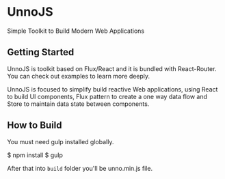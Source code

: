 UnnoJS
======

Simple Toolkit to Build Modern Web Applications

## Getting Started

UnnoJS is toolkit based on Flux/React and it is bundled with React-Router. You can check out examples to learn more deeply.

UnnoJS is focused to simplify build reactive Web applications, using React to build UI components, Flux pattern to create a one way data flow and Store to maintain data state between components.

## How to Build

You must need gulp installed globally.

   $ npm install
   $ gulp

After that into `build` folder you'll be unno.min.js file.
